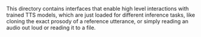 This directory contains interfaces that enable high level interactions with trained TTS models, which are just loaded
for different inference tasks, like cloning the exact prosody of a reference utterance, or simply reading an audio out
loud or reading it to a file.
